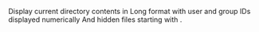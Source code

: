 Display current directory contents in
Long format
with user and group IDs displayed numerically
And hidden files starting with .
